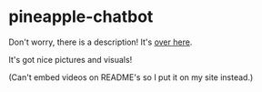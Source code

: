 # pineapple-chatbot

Don't worry, there is a description! It's [over here](http://www.juanaquino.com/2019/10/pineapple-chatbot-smart-chatbot-for.html).

It's got nice pictures and visuals!

(Can't embed videos on README's so I put it on my site instead.)